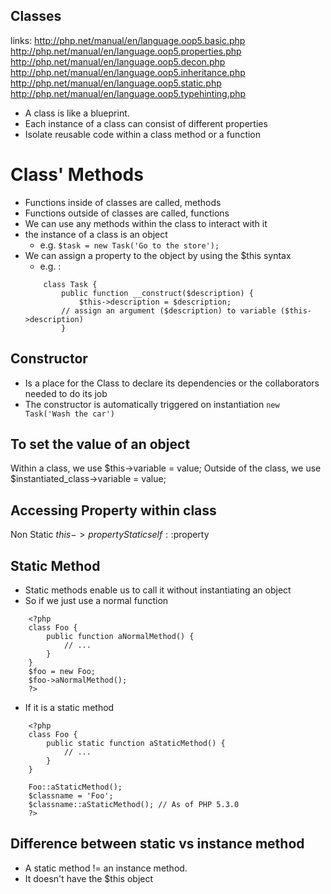 ## Classes

links:
	http://php.net/manual/en/language.oop5.basic.php
	http://php.net/manual/en/language.oop5.properties.php
	http://php.net/manual/en/language.oop5.decon.php
	http://php.net/manual/en/language.oop5.inheritance.php 
	http://php.net/manual/en/language.oop5.static.php
	http://php.net/manual/en/language.oop5.typehinting.php

- A class is like a blueprint.
- Each instance of a class can consist of different properties
- Isolate reusable code within a class method or a function

# Class' Methods

- Functions inside of classes are called, methods
- Functions outside of classes are called, functions
- We can use any methods within the class to interact with it
- the instance of a class is an object
	- e.g. `$task = new Task('Go to the store');`
- We can assign a property to the object by using the $this syntax
	- e.g. : 
	```
		class Task {
			public function __construct($description) {
				$this->description = $description;
			// assign an argument ($description) to variable ($this->description)
			}
	```

## Constructor

- Is a place for the Class to declare its dependencies or the collaborators needed to do its job
- The constructor is automatically triggered on instantiation
	`new Task('Wash the car')`


## To set the value of an object

Within a class, we use
	$this->variable = value;
Outside of the class, we use
	$instantiated_class->variable = value;

## Accessing Property within class

Non Static
	$this->property
Static
	self::$property

## Static Method

- Static methods enable us to call it without instantiating an object
- So if we just use a normal function

```
	<?php
	class Foo {
	    public function aNormalMethod() {
	        // ...
	    }
	}
	$foo = new Foo;
	$foo->aNormalMethod();
	?>
```

- If it is a static method

```
	<?php
	class Foo {
	    public static function aStaticMethod() {
	        // ...
	    }
	}

	Foo::aStaticMethod();
	$classname = 'Foo';
	$classname::aStaticMethod(); // As of PHP 5.3.0
	?>
```
## Difference between static vs instance method

- A static method != an instance method.
- It doesn't have the $this object